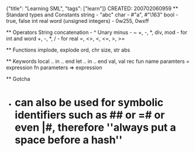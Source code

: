 {"title": "Learning SML", "tags": ["learn"]}
CREATED: 200702060959
** Standard types and Constants
string - "abc"
char - #"a", #"\163"
bool - true, false
int
real
word (unsigned integers) - 0w255, 0wxff

** Operators
String concatenation - ^
Unary minus - ~
+, -, *, div, mod - for int and word
+, -, *, / - for real
=, <>, <, <=, >, >=

** Functions
implode, explode
ord, chr
size, str
abs

** Keywords
local .. in .. end
let .. in .. end
val, val rec
fun name paramters = expression
fn parameters => expression


** Gotcha
 * # can also be used for symbolic identifiers such as ## or =# or even |#, therefore ''always put a space before a hash''
